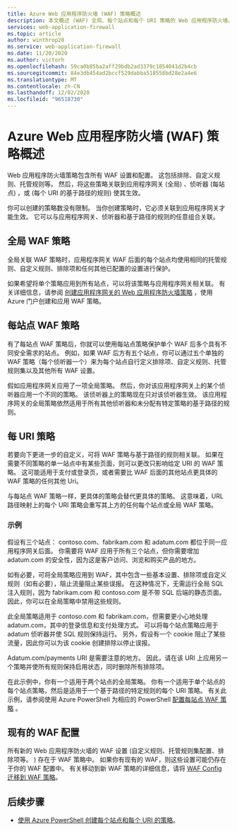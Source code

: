 ```yaml
---
title: Azure Web 应用程序防火墙 (WAF) 策略概述
description: 本文概述 (WAF) 全局、每个站点和每个 URI 策略的 Web 应用程序防火墙。
services: web-application-firewall
ms.topic: article
author: winthrop28
ms.service: web-application-firewall
ms.date: 11/20/2020
ms.author: victorh
ms.openlocfilehash: 59ca0b85ba2aff29bdb2ad3379c1054041d2b4cb
ms.sourcegitcommit: 84e3db454ad2bccf529dabba518558bd28e2a4e6
ms.translationtype: MT
ms.contentlocale: zh-CN
ms.lasthandoff: 12/02/2020
ms.locfileid: "96518730"
---
```

# <a name="azure-web-application-firewall-waf-policy-overview"></a>Azure Web 应用程序防火墙 (WAF) 策略概述

Web 应用程序防火墙策略包含所有 WAF 设置和配置。 这包括排除、自定义规则、托管规则等。 然后，将这些策略关联到应用程序网关 (全局) 、侦听器 (每站点) ，或 (每个 URI 的基于路径的规则) 使其生效。

你可以创建的策略数没有限制。 当你创建策略时，它必须关联到应用程序网关才能生效。 它可以与应用程序网关、侦听器和基于路径的规则的任意组合关联。

## <a name="global-waf-policy"></a>全局 WAF 策略

全局关联 WAF 策略时，应用程序网关 WAF 后面的每个站点均使用相同的托管规则、自定义规则、排除项和任何其他已配置的设置进行保护。

如果希望将单个策略应用到所有站点，可以将该策略与应用程序网关相关联。 有关详细信息，请参阅 [创建应用程序网关的 Web 应用程序防火墙策略](create-waf-policy-ag.md) ，使用 Azure 门户创建和应用 WAF 策略。 

## <a name="per-site-waf-policy"></a>每站点 WAF 策略

有了每站点 WAF 策略后，你就可以使用每站点策略保护单个 WAF 后多个具有不同安全需求的站点。 例如，如果 WAF 后方有五个站点，你可以通过五个单独的 WAF 策略（每个侦听器一个）来为每个站点自行定义排除项、自定义规则、托管规则集以及其他所有 WAF 设置。

假如应用程序网关应用了一项全局策略。 然后，你对该应用程序网关上的某个侦听器应用一个不同的策略。 该侦听器上的策略现在只对该侦听器生效。 该应用程序网关的全局策略依然适用于所有其他侦听器和未分配有特定策略的基于路径的规则。

## <a name="per-uri-policy"></a>每 URI 策略

若要向下更进一步的自定义，可将 WAF 策略与基于路径的规则相关联。 如果在需要不同策略的单一站点中有某些页面，则可以更改只影响给定 URI 的 WAF 策略。 这可能适用于支付或登录页，或者需要比 WAF 后面的其他站点更具体的 WAF 策略的任何其他 Uri。

与每站点 WAF 策略一样，更具体的策略会替代更具体的策略。 这意味着，URL 路径映射上的每个 URI 策略会重写其上方的任何每个站点或全局 WAF 策略。

### <a name="example"></a>示例

假设有三个站点： contoso.com、fabrikam.com 和 adatum.com 都位于同一应用程序网关后面。 你需要将 WAF 应用于所有三个站点，但你需要增加 adatum.com 的安全性，因为这是客户访问、浏览和购买产品的地方。

如有必要，可将全局策略应用到 WAF，其中包含一些基本设置、排除项或自定义规则（如有必要），阻止流量阻止某些误报。 在这种情况下，无需运行全局 SQL 注入规则，因为 fabrikam.com 和 contoso.com 是不带 SQL 后端的静态页面。 因此，你可以在全局策略中禁用这些规则。

此全局策略适用于 contoso.com 和 fabrikam.com，但需要更小心地处理 adatum.com，其中的登录信息和支付处理方式。 可以将每个站点策略应用于 adatum 侦听器并使 SQL 规则保持运行。 另外，假设有一个 cookie 阻止了某些流量，因此你可以为该 cookie 创建排除以停止误报。 

Adatum.com/payments URI 是需要注意的地方。 因此，请在该 URI 上应用另一个策略并使所有规则保持启用状态，同时删除所有排除项。

在此示例中，你有一个适用于两个站点的全局策略。 你有一个适用于单个站点的每个站点策略，然后是适用于一个基于路径的特定规则的每个 URI 策略。 有关此示例，请参阅使用 Azure PowerShell 为相应的 PowerShell [配置每站点 WAF 策略](per-site-policies.md) 。

## <a name="existing-waf-configurations"></a>现有的 WAF 配置

所有新的 Web 应用程序防火墙的 WAF 设置 (自定义规则、托管规则集配置、排除项等。 ) 存在于 WAF 策略中。 如果你有现有的 WAF，则这些设置可能仍存在于你的 WAF 配置中。 有关移动到新 WAF 策略的详细信息，请将 [WAF Config 迁移到 WAF 策略](./migrate-policy.md)。 


## <a name="next-steps"></a>后续步骤

- [使用 Azure PowerShell 创建每个站点和每个 URI 的策略](per-site-policies.md)。
